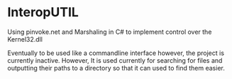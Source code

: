 # InteropUTIL
Using pinvoke.net and Marshaling in C# to implement control over the Kernel32.dll

Eventually to be used like a commandline interface however, the project is currently inactive. However, It is used currently for searching for files and outputting their paths to a directory so that it can used to find them easier.

